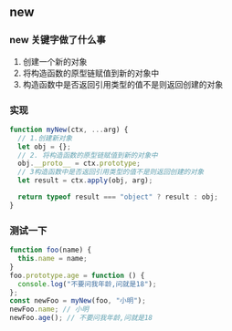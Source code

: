## new

### new 关键字做了什么事

1. 创建一个新的对象
2. 将构造函数的原型链赋值到新的对象中
3. 构造函数中是否返回引用类型的值不是则返回创建的对象

### 实现

```javascript
function myNew(ctx, ...arg) {
  // 1.创建新对象
  let obj = {};
  // 2. 将构造函数的原型链赋值到新的对象中
  obj.__proto__ = ctx.prototype;
  // 3构造函数中是否返回引用类型的值不是则返回创建的对象
  let result = ctx.apply(obj, arg);

  return typeof result === "object" ? result : obj;
}
```

### 测试一下

```javascript
function foo(name) {
  this.name = name;
}
foo.prototype.age = function () {
  console.log("不要问我年龄,问就是18");
};
const newFoo = myNew(foo, "小明");
newFoo.name; // 小明
newFoo.age(); // 不要问我年龄,问就是18
```
